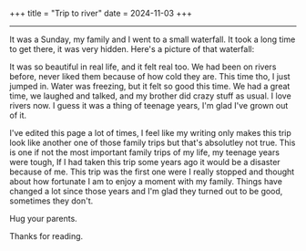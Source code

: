+++
title = "Trip to river"
date = 2024-11-03
+++

<hr>

It was a Sunday, my family and I went to a small waterfall. It took a long time to get there, it was very hidden. Here's a picture of that waterfall:

It was so beautiful in real life, and it felt real too. We had been on rivers before, never liked them because of how cold they are. This time tho, I just jumped in. Water was freezing, but it felt so good this time. We had a great time, we laughed and talked, and my brother did crazy stuff as usual. I love rivers now. I guess it was a thing of teenage years, I'm glad I've grown out of it.

I've edited this page a lot of times, I feel like my writing only makes this trip look like another one of those family trips but that's absolutley not true. This is one if not the most important family trips of my life, my teenage years were tough, If I had taken this trip some years ago it would be a disaster because of me. This trip was the first one were I really stopped and thought about how fortunate I am to enjoy a moment with my family. Things have changed a lot since those years and I'm glad they turned out to be good, sometimes they don't.

Hug your parents.

Thanks for reading.
